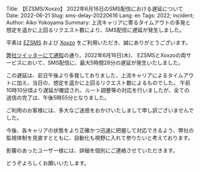 Title: 【EZSMS/Xoxzo】 2022年6月16日のSMS配信における遅延について
Date: 2022-06-21
Slug: sms-delay-20220616
Lang: en
Tags: 2022; incident;
Author: Aiko Yokoyama
Summary: 上流キャリアに寄るタイムアウトの多発と想定を遥かに上回るリクエスト数により、SMS配信に遅延が発生しました。

平素は [EZSMS](https://www.ezsms.biz/ja/) および [Xoxzo](https://www.xoxzo.com/ja/) をご利用いただき、誠にありがとうございます。

[弊社ツイッターにて通知](https://twitter.com/xoxzocom/status/1537357487632171008 )の通り、2022年6月16日(木)、
EZSMSとXoxzoの両サービスにおいて、SMS配信に、最大5時間28分の遅延が発生いたしました。

この遅延は、前日午後より多発しておりました、上流キャリアによるタイムアウトに加え、当日の、想定を遥かに上回るリクエスト数によるものでした。
午前10時10分頃より遅延が確認され、ルート調整等の対応を行いましたが、全ての送信の完了は、午後5時55分となりました。

ご利用のお客様には、多大なご迷惑をおかけいたしまして申し訳ございませんでした。

今後、各キャリアの状態をより正確かつ迅速に把握して対応できるよう、弊社の監視体制を見直すとともに、自動化も視野に入れて参りたいと考えております。

影響のあったユーザー様には、詳細を個別にご連絡させていただきます。

どうぞよろしくお願いいたします。
